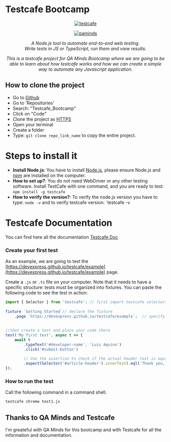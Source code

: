 # Testcafe Bootcamp

<p align="center">
    <a href="https://devexpress.github.io/testcafe">
        <img src="https://raw.githubusercontent.com/DevExpress/testcafe/master/media/testcafe-logo.svg?sanitize=true" alt="testcafe" />
    </a>
</p>

<p align="center">
    <a href="https://devexpress.github.io/testcafe">
        <img src="https://qaminds.com/wp-content/uploads/2017/10/Logo_QAmindsLAB2-360x235.png" alt="qaminds">
    </a>
</p>

<p align="center">
<i>A Node.js tool to automate end-to-end web testing.<br/>Write tests in JS or TypeScript, run them and view results.</i>
</p>

<p align="center">
<i>This is a testcafe project for QA Minds Bootcamp where we are going to be able to learn about how testcafe works and how we can create a simple way to automate any Javascript application.</i>
</p>


## How to clone the project

  - Go to [Github](https://github.com/LuisYairAquino)
  - Go to 'Repositories'
  - Search: "Testcafe_Bootcamp"
  - Click on "Code"
  - Clone the project as [HTTPS](https://github.com/LuisYairAquino/TestCafe_Bootcamp.git)
  - Open your terminal
  - Create a folder
  - Type: `git clone repo_link_name` to copy the entire project.

# Steps to install it

* **Install Node.js**: You have to install [Node.js](https://nodejs.org/es/download/), please ensure Node.js and [npm](https://www.npmjs.com/) are installed on the computer.
* **How to set up?**: You do not need WebDriver or any other testing software. Install TestCafe with one command, and you are ready to test: `npm install -g testcafe`
* **How to verify the version?**: To verify the node.js version you have to type: `node -v` and to verify testcafe version: `testcafe -v


# Testcafe Documentation

You can find here all the documentation [Testcafe Doc](https://devexpress.github.io/testcafe/) 

### Create your first test

As an example, we are going to test the [https://devexpress.github.io/testcafe/example](https://devexpress.github.io/testcafe/example) page.

Create a `.js` or `.ts` file on your computer.
Note that it needs to have a specific structure: tests must be organized into fixtures.
You can paste the following code to see the test in action:

```js
import { Selector } from 'testcafe'; // first import testcafe selectors
 
fixture `Getting Started`// declare the fixture
    .page `https://devexpress.github.io/testcafe/example`;  // specify the start page
 
 
//then create a test and place your code there
test('My first test', async t => {
    await t
        .typeText('#developer-name', 'Luis Aquino')
        .click('#submit-button')
 
        // Use the assertion to check if the actual header text is equal to the expected one
        .expect(Selector('#article-header').innerText).eql('Thank you, Luis Aquino!)
});
```

### How to run the test

Call the following command in a command shell.

```sh
testcafe chrome test1.js
```

## Thanks to QA Minds and Testcafe

I'm greateful with QA Minds for this bootcamp and with Testcafe for all the information and documentation.
